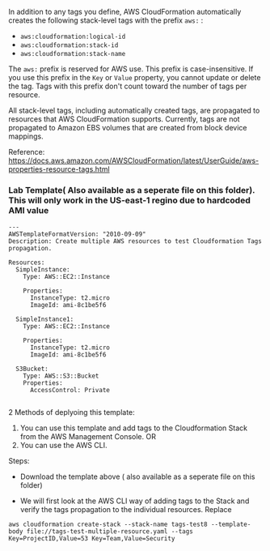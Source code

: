 In addition to any tags you define, AWS CloudFormation automatically creates the following stack\-level tags with the prefix ```aws:``` :
+ `aws:cloudformation:logical-id`
+ `aws:cloudformation:stack-id`
+ `aws:cloudformation:stack-name`

The `aws:` prefix is reserved for AWS use\. This prefix is case\-insensitive\. If you use this prefix in the `Key` or `Value` property, you cannot update or delete the tag\. Tags with this prefix don't count toward the number of tags per resource\.

All stack\-level tags, including automatically created tags, are propagated to resources that AWS CloudFormation supports\. Currently, tags are not propagated to Amazon EBS volumes that are created from block device mappings\.


Reference: 
https://docs.aws.amazon.com/AWSCloudFormation/latest/UserGuide/aws-properties-resource-tags.html


### Lab Template( Also available as a seperate file on this folder). This will only work in the US-east-1 regino due to hardcoded AMI value

```
---
AWSTemplateFormatVersion: "2010-09-09"
Description: Create multiple AWS resources to test Cloudformation Tags propagation.

Resources:
  SimpleInstance:
    Type: AWS::EC2::Instance

    Properties:
      InstanceType: t2.micro
      ImageId: ami-8c1be5f6

  SimpleInstance1:
    Type: AWS::EC2::Instance

    Properties:
      InstanceType: t2.micro
      ImageId: ami-8c1be5f6

  S3Bucket:
    Type: AWS::S3::Bucket
    Properties:
      AccessControl: Private


```
2 Methods of deplyoing this template: 

1)  You can use this template and add tags to the Cloudformation Stack from the AWS Management Console. 
     OR 
2)  You can use the AWS CLI. 
    
    
Steps: 
-  Download the template above ( also available as a seperate file on this folder) 

- We will first look at the AWS CLI way of adding tags to the Stack and verify the tags propagation to the individual resources. Replace 

`aws cloudformation create-stack --stack-name tags-test8 --template-body file://tags-test-multiple-resource.yaml --tags Key=ProjectID,Value=53 Key=Team,Value=Security                                                         `

